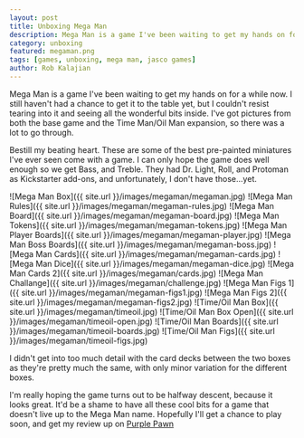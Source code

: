 ```yaml
---
layout: post
title: Unboxing Mega Man
description: Mega Man is a game I've been waiting to get my hands on for a while now. Let's unbox it and see what's inside.
category: unboxing
featured: megaman.png
tags: [games, unboxing, mega man, jasco games]
author: Rob Kalajian
---
```


Mega Man is a game I've been waiting to get my hands on for a while now. I still haven't had a chance to get it to the table yet, but I couldn't resist tearing into it and seeing all the wonderful bits inside. I've got pictures from both the base game and the Time Man/Oil Man expansion, so there was a lot to go through.

Bestill my beating heart. These are some of the best pre-painted miniatures I've ever seen come with a game. I can only hope the game does well enough so we get Bass, and Treble. They had Dr. Light, Roll, and Protoman as Kickstarter add-ons, and unfortunately, I don't have those...yet.

![Mega Man Box]({{ site.url }}/images/megaman/megaman.jpg)
![Mega Man Rules]({{ site.url }}/images/megaman/megaman-rules.jpg)
![Mega Man Board]({{ site.url }}/images/megaman/megaman-board.jpg)
![Mega Man Tokens]({{ site.url }}/images/megaman/megaman-tokens.jpg)
![Mega Man Player Boards]({{ site.url }}/images/megaman/megaman-player.jpg)
![Mega Man Boss Boards]({{ site.url }}/images/megaman/megaman-boss.jpg)
![Mega Man Cards]({{ site.url }}/images/megaman/megaman-cards.jpg)
![Mega Man Dice]({{ site.url }}/images/megaman/megaman-dice.jpg)
![Mega Man Cards 2]({{ site.url }}/images/megaman/cards.jpg)
![Mega Man Challange]({{ site.url }}/images/megaman/challenge.jpg)
![Mega Man Figs 1]({{ site.url }}/images/megaman/megaman-figs1.jpg)
![Mega Man Figs 2]({{ site.url }}/images/megaman/megaman-figs2.jpg)
![Time/Oil Man Box]({{ site.url }}/images/megaman/timeoil.jpg)
![Time/Oil Man Box Open]({{ site.url }}/images/megaman/timeoil-open.jpg)
![Time/Oil Man Boards]({{ site.url }}/images/megaman/timeoil-boards.jpg)
![Time/Oil Man Figs]({{ site.url }}/images/megaman/timeoil-figs.jpg)

I didn't get into too much detail with the card decks between the two boxes as they're pretty much the same, with only minor variation for the different boxes.

I'm really hoping the game turns out to be halfway descent, because it looks great. It'd be a shame to have all these cool bits for a game that doesn't live up to the Mega Man name. Hopefully I'll get a chance to play soon, and get my review up on [Purple Pawn](http://purplepawn.com)
